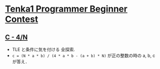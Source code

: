 # [Tenka1 Programmer Beginner Contest](https://atcoder.jp/contests/tenka1-2017-beginner/tasks)

## [C - 4/N](https://atcoder.jp/contests/tenka1-2017/tasks/tenka1_2017_c)
- TLE と条件に気を付ける 全探索.
- `c = (N * a * b) / (4 * a * b - (a + b) * N)` が正の整数の時の a, b, c が答え．
